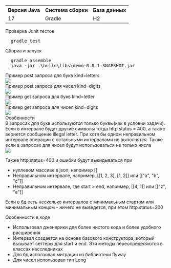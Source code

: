 <table>
  <tr><th>Версия Java</th><th>Система сборки</th><th>База данных</th></tr>
  <tr><td>17</td><td>Gradle</td><td>H2</td>
</table>
<div>Проверка Junit тестов</div>
<pre>
  gradle test
</pre>
<div>Сборка и запуск</div>
<pre>
  gradle assemble
  java -jar .\build\libs\demo-0.0.1-SNAPSHOT.jar
</pre>

<div>Пример post запроса для букв kind=letters</div>
<img src=https://github.com/devochkazaika/Intervals/assets/96948110/8e177de1-5e3a-4307-8a82-202fefbd7f59 />
<div>Пример post запроса для чисел kind=digits</div>
<img src=https://github.com/devochkazaika/Intervals/assets/96948110/6c8ce9f5-43d9-44b3-b4a1-eb9627cd88e4 />
<div>Пример get запроса для букв kind=letter</div>
<img src=https://github.com/devochkazaika/Intervals/assets/96948110/51ce2cf0-9224-4a70-b75c-97b92cf3996d />
<div>Пример get запроса для чисел kind=digits</div>
<img src=https://github.com/devochkazaika/Intervals/assets/96948110/580a7f28-add6-4c75-9024-72b96f95e78a/>


<div>Особенности</div>
<div>В запросах для букв используются только буквы(как в условии задачи). Если в интервале будут другие символы тогда http.status = 400, а также вернется сообщение illegal letter. При хотя бы одном неправильном интервале операции с остальными интервалами не выполнятся. Также если в запросах для чисел будут использоваться не только числа</div>
<img src=https://github.com/devochkazaika/Intervals/assets/96948110/57ed78c2-d861-4eb7-89f6-fc3fbc0c545b/>

<p/>
<div>Также http.status=400 и ошибки будут выкидываться при</div>
<ul>
    <li>нуллевом массиве в json, например []</li>
    <li>Неправильном интервале, например, [[1, 2, 3], [1, 2]] или [["a", "b", "c"]]</li>
    <li>Неправильном интервале, где start > end, например, [[4, 1]] или [["z", "a"]]</li>
</ul>

<p/>
<div>Если в бд есть несколько интервалов с минимальным стартом или минимальным концом - ничего не выведется, при этом http.status=200</div>
<p/>

<div>Особенности в коде</div>
<ul>
    <li>Использовал дженерики для более чистого кода и более удобного расширения</li>
    <li>Интервал создается на основе базового конструктора, который вызывает сеттеры для start и end. Эти методы переопределяются в классах насследниках</li>
    <li>Для бд исползовал миграции из библиотеки flyway</li>
    <li>Для чисел использовал тип Long</li>
</ul>

